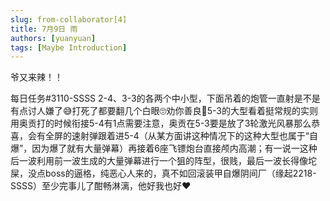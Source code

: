 ```yaml
---
slug: from-collaborator[4]
title: 7月9日 雨
authors: [yuanyuan]
tags: [Maybe Introduction]
---
```


爷又来辣！！

每日任务#3110-SSSS 2-4、3-3的各两个中小型，下面吊着的炮管一直射是不是有点讨人嫌了😅打死了都要翻几个白眼🙄劝你善良💅5-3的大型看着挺常规的实则用奥贡打的时候衔接5-4有1点需要注意，奥贡在5-3要是放了3轮激光风暴那么恭喜，会有全屏的速射弹跟着进5-4（从某方面讲这种情况下的这种大型也属于“自爆”，因为爆了就有大量弹幕）再接着6座飞镖炮台直接颅内高潮；有一说一这种后一波利用前一波生成的大量弹幕进行一个狙的阵型，很贱，最后一波长得像坨屎，没点boss的逼格，纯恶心人来的，真不如回滚装甲自爆阴间厂（缘起2218-SSSS）至少完事儿了酣畅淋漓，他好我也好❤